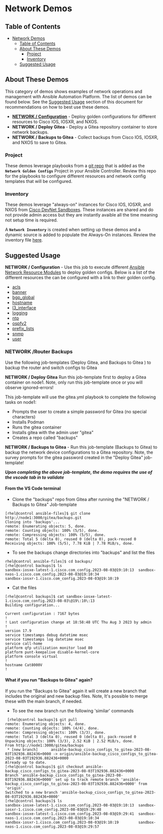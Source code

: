 # Network Demos

## Table of Contents
- [Network Demos](#network-demos)
  - [Table of Contents](#table-of-contents)
  - [About These Demos](#about-these-demos)
    - [Project](#project)
    - [Inventory](#inventory)
  - [Suggested Usage](#suggested-usage)

## About These Demos
This category of demos shows examples of network operations and management with Ansible Automation Platform. The list of demos can be found below. See the [Suggested Usage](#suggested-usage) section of this document for recommendations on how to best use these demos.
- [**NETWORK / Configuration**](https://github.com/nleiva/ansible-net-modules/blob/main/main.yml) - Deploy golden configurations for different resources to Cisco IOS, IOSXR, and NXOS.
- **NETWORK / Deploy Gitea** - Deploy a Gitea repository container to store network backups.
- **NETWORK / Backups to Gitea** - Collect backups from Cisco IOS, IOSXR, and NXOS to save to Gitea. 

### Project

These demos leverage playbooks from a [git repo](https://github.com/nleiva/ansible-net-modules) that is added as the **`Network Golden Configs`** Project in your Ansible Controller. Review this repo for the playbooks to configure different resources and network config templates that will be configured.

### Inventory

These demos leverage "always-on" instances for Cisco IOS, IOSXR, and NXOS from [Cisco DevNet Sandboxes](https://developer.cisco.com/docs/sandbox/#!getting-started/always-on-sandboxes). These instances are shared and do not provide admin access but they are instantly avaible all the time meaning not setup time is required.

A **`Network Inventory`** is created when setting up these demos and a dynamic source is added to populate the Always-On instances. Review the inventory file [here](https://github.com/nleiva/ansible-net-modules/blob/main/hosts).

## Suggested Usage

**NETWORK / Configuration** - Use this job to execute different [Ansible Network Resource Modules](https://docs.ansible.com/ansible/latest/network/user_guide/network_resource_modules.html) to deploy golden configs. Below is a list of the different resources the can be configured with a link to their golden config.
  - [acls](https://github.com/nleiva/ansible-net-modules/blob/main/acls.cfg)
  - [banner](https://github.com/nleiva/ansible-net-modules/blob/main/banner.cfg)
  - [bgp_global](https://github.com/nleiva/ansible-net-modules/blob/main/bgp_global.cfg)
  - [hostname](https://github.com/nleiva/ansible-net-modules/blob/main/hostname.cfg)
  - [l3_interface](https://github.com/nleiva/ansible-net-modules/blob/main/l3_interface.cfg)
  - [logging](https://github.com/nleiva/ansible-net-modules/blob/main/logging.cfg)
  - [ntp](https://github.com/nleiva/ansible-net-modules/blob/main/ntp.cfg)
  - [ospfv2](https://github.com/nleiva/ansible-net-modules/blob/main/ospfv2.cfg)
  - [prefix_lists](https://github.com/nleiva/ansible-net-modules/blob/main/prefix_lists.cfg)
  - [snmp](https://github.com/nleiva/ansible-net-modules/blob/main/snmp.cfg)
  - [user](https://github.com/nleiva/ansible-net-modules/blob/main/user.cfg)

### NETWORK /Router Backups
Use the following job-templates (Deploy Gitea, and Backups to Gitea ) to backup the router and switch configs to Gitea 

**NETWORK / Deploy Gitea** Run this job-template first to deploy a Gitea container on node1.
Note, only run this job-template once or you will observe ignored-errors!

This job-template will use the gitea.yml playbook to complete the following tasks on node1:
- Prompts the user to create a simple password for Gitea (no special characters)
- Installs Podman 
- Runs the gitea container
- Installs gitea with the admin user "gitea"
- Creates a repo called "backups"

**NETWORK / Backups to Gitea** - Run this job-template (Backups to Gitea) to backup the network device configurations to a Gitea repository.
Note, the survey prompts for the gitea password created in the "Deploy Gitea" job-template!

***Upon completing the above job-template, the demo requires the use of the vscode tab in to validate***

#### From the VS Code terminal ####
- Clone the "backups" repo from Gitea after running the "NETWORK / Backups to Gitea" Job-template
```
[rhel@control ansible-files]$ git clone http://node1:3000/gitea/backups.git
Cloning into 'backups'...
remote: Enumerating objects: 5, done.
remote: Counting objects: 100% (5/5), done.
remote: Compressing objects: 100% (5/5), done.
remote: Total 5 (delta 0), reused 0 (delta 0), pack-reused 0
Receiving objects: 100% (5/5), 7.78 KiB | 7.78 MiB/s, done.
```
- To see the backups change directories into "backups" and list the files
```
rhel@control ansible-files]$ cd backups/
[rhel@control backups]$ ls
sandbox-iosxe-latest-1.cisco.com_config.2023-08-03@19:10:13  sandbox-nxos-1.cisco.com_config.2023-08-03@19:10:34
sandbox-iosxr-1.cisco.com_config.2023-08-03@19:10:19
```
- Cat the files
```
[rhel@control backups]$ cat sandbox-iosxe-latest-1.cisco.com_config.2023-08-03\@19\:10\:13 
Building configuration...

Current configuration : 7167 bytes
!
! Last configuration change at 18:58:48 UTC Thu Aug 3 2023 by admin
!
version 17.9
service timestamps debug datetime msec
service timestamps log datetime msec
service call-home
platform qfp utilization monitor load 80
platform punt-keepalive disable-kernel-core
platform console virtual
!
hostname Cat8000V
!
``` 
#### What if you run "Backups to Gitea" again? ####
If you run the "Backups to Gitea" again it will create a new branch that includes the original and new backup files.
Note, It's possible to merge these with the main branch, if needed.

- To see the new branch run the following 'similar' commands
```
 [rhel@control backups]$ git pull
remote: Enumerating objects: 4, done.
remote: Counting objects: 100% (4/4), done.
remote: Compressing objects: 100% (3/3), done.
remote: Total 3 (delta 0), reused 0 (delta 0), pack-reused 0
Unpacking objects: 100% (3/3), 2.52 KiB | 2.52 MiB/s, done.
From http://node1:3000/gitea/backups
 * [new branch]      ansible-backup_cisco_configs_to_gitea-2023-08-03T192936.882436+0000 -> origin/ansible-backup_cisco_configs_to_gitea-2023-08-03T192936.882436+0000
Already up to date.
[rhel@control backups]$ git checkout ansible-backup_cisco_configs_to_gitea-2023-08-03T192936.882436+0000
Branch 'ansible-backup_cisco_configs_to_gitea-2023-08-03T192936.882436+0000' set up to track remote branch 'ansible-backup_cisco_configs_to_gitea-2023-08-03T192936.882436+0000' from 'origin'.
Switched to a new branch 'ansible-backup_cisco_configs_to_gitea-2023-08-03T192936.882436+0000'
[rhel@control backups]$ ls
sandbox-iosxe-latest-1.cisco.com_config.2023-08-03@19:10:13  sandbox-iosxr-1.cisco.com_config.2023-08-03@19:29:48
sandbox-iosxe-latest-1.cisco.com_config.2023-08-03@19:29:41  sandbox-nxos-1.cisco.com_config.2023-08-03@19:10:34
sandbox-iosxr-1.cisco.com_config.2023-08-03@19:10:19         sandbox-nxos-1.cisco.com_config.2023-08-03@19:29:57
```


